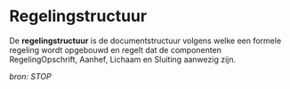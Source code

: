 # Regelingstructuur

De **regelingstructuur** is de documentstructuur volgens welke een
formele regeling wordt opgebouwd en regelt dat de componenten RegelingOpschrift,
Aanhef, Lichaam en Sluiting aanwezig zijn.

*bron: STOP*
